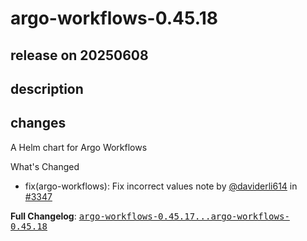 # argo-workflows-0.45.18

## release on 20250608

## description

## changes

A Helm chart for Argo Workflows

What's Changed

* fix(argo-workflows): Fix incorrect values note by <a class="user-mention notranslate" data-hovercard-type="user" data-hovercard-url="/users/daviderli614/hovercard" data-octo-click="hovercard-link-click" data-octo-dimensions="link_type:self" href="https://github.com/daviderli614">@daviderli614</a> in <a class="issue-link js-issue-link" data-error-text="Failed to load title" data-id="3128108978" data-permission-text="Title is private" data-url="https://github.com/argoproj/argo-helm/issues/3347" data-hovercard-type="pull_request" data-hovercard-url="/argoproj/argo-helm/pull/3347/hovercard" href="https://github.com/argoproj/argo-helm/pull/3347">#3347</a>

<strong>Full Changelog</strong>: <a class="commit-link" href="https://github.com/argoproj/argo-helm/compare/argo-workflows-0.45.17...argo-workflows-0.45.18"><tt>argo-workflows-0.45.17...argo-workflows-0.45.18</tt></a>

